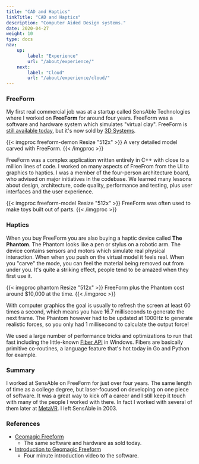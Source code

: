 ```yaml
---
title: "CAD and Haptics"
linkTitle: "CAD and Haptics"
description: "Computer Aided Design systems."
date: 2020-04-27
weight: 10
type: docs
nav:
    up:
        label: "Experience"
        url: "/about/experience/"
    next:
        label: "Cloud"
        url: "/about/experience/cloud/"
---
```


### FreeForm

My first real commercial job was at a startup called SensAble Technologies
where I worked on **FreeForm** for around four years. FreeForm was a
software and hardware system which simulates "virtual clay". FreeForm is
[still available
today](https://www.3dsystems.com/software/geomagic-freeform), but it's now
sold by [3D Systems](https://www.3dsystems.com/).

{{< imgproc freeform-demon Resize "512x" >}}
A very detailed model carved with FreeForm.
{{< /imgproc >}}

FreeForm was a complex application written entirely in C++ with close to a
million lines of code. I worked on many aspects of FreeFrom from the UI to
graphics to haptics. I was a member of the four-person architecture board,
who advised on major initiatives in the codebase. We learned many lessons
about design, architecture, code quality, performance and testing, plus
user interfaces and the user experience.

{{< imgproc freeform-model Resize "512x" >}}
FreeForm was often used to make toys built out of parts.
{{< /imgproc >}}

### Haptics

When you buy FreeForm you are also buying a haptic device called **The
Phantom**. The Phantom looks like a pen or stylus on a robotic arm. The
device contains sensors and motors which simulate real physical
interaction. When when you push on the virtual model it feels real. When
you "carve" the mode, you can feel the material being removed out from
under you. It's quite a striking effect, people tend to be amazed when
they first use it.

{{< imgproc phantom Resize "512x" >}}
FreeForm plus the Phantom cost around $10,000 at the time.
{{< /imgproc >}}

With computer graphics the goal is usually to refresh the screen at least
60 times a second, which means you have 16.7 milliseconds to generate the
next frame. The Phantom however had to be updated at 1000Hz to generate
realistic forces, so you only had 1 millisecond to calculate the output
force!

We used a large number of performance tricks and optimizations to
run that fast including the little-known [Fiber
API](https://nullprogram.com/blog/2019/03/28/) in Windows. Fibers are
basically primitive co-routines, a language feature that's hot today in Go
and Python for example.

### Summary

I worked at SensAble on FreeForm for just over four years. The same length
of time as a college degree, but laser-focused on developing on one piece
of software. It was a great way to kick off a career and I still keep it
touch with many of the people I worked with there. In fact I worked with
several of them later at
[MetaVR](https://tobeva.com/about/experience/simulations/). I left SensAble
in 2003.

### References
* [Geomagic Freeform](https://www.3dsystems.com/software/geomagic-freeform)
    * The same software and hardware as sold today.
* [Introduction to Geomagic Freeform](https://youtu.be/yJKZLiqMu_c)
    * Four minute introduction video to the software.

